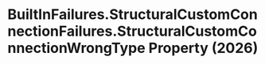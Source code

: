 # BuiltInFailures.StructuralCustomConnectionFailures.StructuralCustomConnectionWrongType Property (2026)

﻿